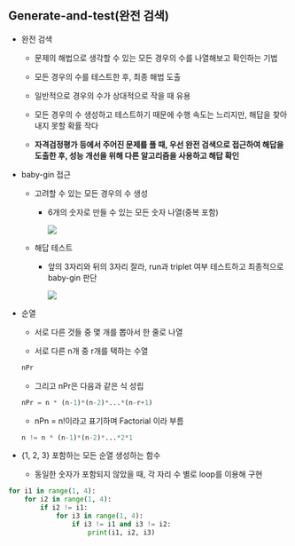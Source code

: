 ## Generate-and-test(완전 검색)

- 완전 검색
  
  - 문제의 해법으로 생각할 수 있는 모든 경우의 수를 나열해보고 확인하는 기법
  
  - 모든 경우의 수를 테스트한 후, 최종 해법 도출
  
  - 일반적으로 경우의 수가 상대적으로 작을 때 유용
  
  - 모든 경우의 수 생성하고 테스트하기 때문에 수행 속도는 느리지만, 해답을 찾아내지 못할 확률 작다
  
  - **자격검정평가 등에서 주어진 문제를 풀 때, 우선 완전 검색으로 접근하여 해답을 도출한 후, 성능 개선을 위해 다른 알고리즘을 사용하고 해답 확인**

- baby-gin 접근
  
  - 고려할 수 있는 모든 경우의 수 생성
    
    - 6개의 숫자로 만들 수 있는 모든 숫자 나열(중복 포함)
      
      ![](C:\Users\SSAFY\AppData\Roaming\marktext\images\2025-02-06-09-49-19-image.png)
  
  - 해답 테스트
    
    - 앞의 3자리와 뒤의 3자리 잘라, run과 triplet 여부 테스트하고 최종적으로 baby-gin 판단
      
      ![](C:\Users\SSAFY\AppData\Roaming\marktext\images\2025-02-06-09-49-58-image.png)

- 순열 
  
  - 서로 다른 것들 중 몇 개를 뽑아서 한 줄로 나열
  
  - 서로 다른 n개 중 r개를 택하는 수열
  
  ```python
  nPr
  ```
  
  - 그리고 nPr은 다음과 같은 식 성립
  
  ```python
  nPr = n * (n-1)*(n-2)*...*(n-r+1)
  ```
  
  - nPn = n!이라고 표기하며 Factorial 이라 부름
  
  ```python
  n != n * (n-1)*(n-2)*...*2*1 
  ```

- {1, 2, 3} 포함하는 모든 순열 생성하는 함수
  
  - 동일한 숫자가 포함되지 않았을 때, 각 자리 수 별로 loop를 이용해 구현

```python
for i1 in range(1, 4):
    for i2 in range(1, 4):
        if i2 != i1:
            for i3 in range(1, 4): 
                if i3 != i1 and i3 != i2:
                    print(i1, i2, i3)
```


